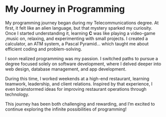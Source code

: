 # My Journey in Programming

My programming journey began during my Telecommunications degree. At first, it felt like an alien language, but that mystery sparked my curiosity. Once I started understanding it, learning **C** was like playing a video-game ,music on, relaxing, and experimenting with small projects. I created a calculator, an ATM system, a Pascal Pyramid... which taught me about efficient coding and problem-solving.

I soon realized programming was my passion. I switched paths to pursue a degree focused solely on software development, where I delved deeper into web design, database management, and app development.

During this time, I worked weekends at a high-end restaurant, learning teamwork, leadership, and client relations. Inspired by that experience, I even brainstormed ideas for improving restaurant operations through technology.

This journey has been both challenging and rewarding, and I’m excited to continue exploring the infinite possibilities of programming!
